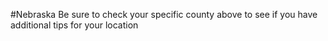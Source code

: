 #Nebraska
 Be sure to check your specific county above to see if you have additional tips for your location